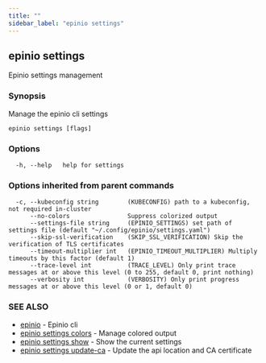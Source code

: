 ```yaml
---
title: ""
sidebar_label: "epinio settings"
---
```

## epinio settings

Epinio settings management

### Synopsis

Manage the epinio cli settings

```
epinio settings [flags]
```

### Options

```
  -h, --help   help for settings
```

### Options inherited from parent commands

```
  -c, --kubeconfig string        (KUBECONFIG) path to a kubeconfig, not required in-cluster
      --no-colors                Suppress colorized output
      --settings-file string     (EPINIO_SETTINGS) set path of settings file (default "~/.config/epinio/settings.yaml")
      --skip-ssl-verification    (SKIP_SSL_VERIFICATION) Skip the verification of TLS certificates
      --timeout-multiplier int   (EPINIO_TIMEOUT_MULTIPLIER) Multiply timeouts by this factor (default 1)
      --trace-level int          (TRACE_LEVEL) Only print trace messages at or above this level (0 to 255, default 0, print nothing)
      --verbosity int            (VERBOSITY) Only print progress messages at or above this level (0 or 1, default 0)
```

### SEE ALSO

* [epinio](../epinio.md)	 - Epinio cli
* [epinio settings colors](./epinio_settings_colors.md)	 - Manage colored output
* [epinio settings show](./epinio_settings_show.md)	 - Show the current settings
* [epinio settings update-ca](./epinio_settings_update-ca.md)	 - Update the api location and CA certificate

